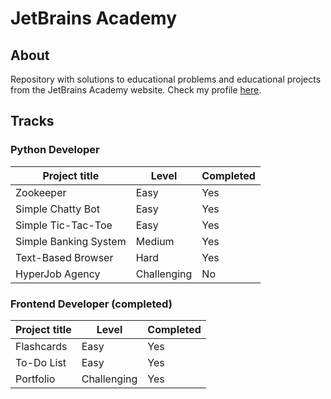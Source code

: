 # JetBrains Academy

## About 

Repository with solutions to educational problems and educational projects from the JetBrains Academy website. Check my profile [here](https://hyperskill.org/profile/105576442).

## Tracks

### Python Developer

| Project title | Level | Completed |
| --- | --- | --- |
| Zookeeper | Easy | Yes |
| Simple Chatty Bot | Easy | Yes |
| Simple Tic-Tac-Toe | Easy | Yes |
| Simple Banking System | Medium | Yes |
| Text-Based Browser | Hard | Yes |
| HyperJob Agency | Challenging | No |

### Frontend Developer (completed)

| Project title | Level | Completed |
| --- | --- | --- |
| Flashcards | Easy | Yes |
| To-Do List | Easy | Yes |
| Portfolio | Challenging | Yes |